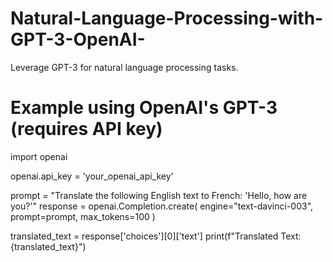 # Natural-Language-Processing-with-GPT-3-OpenAI-
 Leverage GPT-3 for natural language processing tasks.
# Example using OpenAI's GPT-3 (requires API key)
import openai

openai.api_key = 'your_openai_api_key'

prompt = "Translate the following English text to French: 'Hello, how are you?'"
response = openai.Completion.create(
    engine="text-davinci-003",
    prompt=prompt,
    max_tokens=100
)

translated_text = response['choices'][0]['text']
print(f"Translated Text: {translated_text}")
